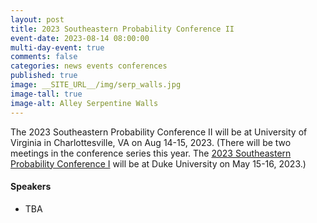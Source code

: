 ```yaml
---
layout: post
title: 2023 Southeastern Probability Conference II
event-date: 2023-08-14 08:00:00
multi-day-event: true
comments: false
categories: news events conferences
published: true
image: __SITE_URL__/img/serp_walls.jpg
image-tall: true
image-alt: Alley Serpentine Walls
---
```


The 2023 Southeastern Probability Conference II will be at University of Virginia in Charlottesville, VA on Aug 14-15, 2023.
(There will be two meetings in the conference series this year. The [2023 Southeastern Probability Conference I](https://services.math.duke.edu/~rtd/SEPC2023/SEPC2023.html) will be at Duke University on May 15-16, 2023.)

<!--more-->

<h4>Speakers</h4>
<ul>
    <li>TBA</li>
</ul>
